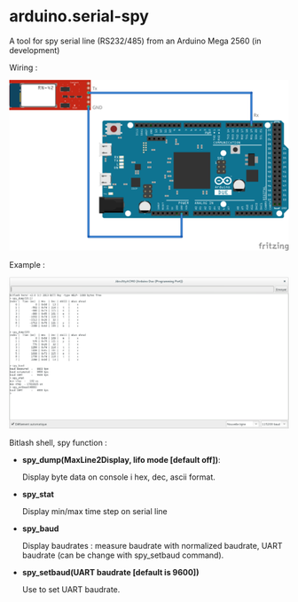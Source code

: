 # arduino.serial-spy
A tool for spy serial line (RS232/485) from an Arduino Mega 2560 (in development)

Wiring :

![](img/serial-spy-wire.png)

Example :

![](img/serial-spy-screen.png)

Bitlash shell, spy function :

- **spy_dump(MaxLine2Display, lifo mode [default off])**:

    Display byte data on console i hex, dec, ascii format.

- **spy_stat**

    Display min/max time step on serial line

- **spy_baud**

    Display baudrates : measure baudrate with normalized baudrate, UART baudrate (can be change with spy_setbaud command).

- **spy_setbaud(UART baudrate [default is 9600])**

    Use to set UART baudrate.

